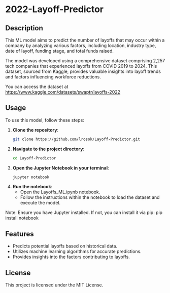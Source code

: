 # 2022-Layoff-Predictor

## Description
This ML model aims to predict the number of layoffs that may occur within a company by analyzing various factors, including location, industry type, date of layoff, funding stage, and total funds raised.

The model was developed using a comprehensive dataset comprising 2,257 tech companies that experienced layoffs from COVID 2019 to 2024. This dataset, sourced from Kaggle, provides valuable insights into layoff trends and factors influencing workforce reductions.

You can access the dataset at https://www.kaggle.com/datasets/swaptr/layoffs-2022

## Usage
To use this model, follow these steps:
1. **Clone the repository**:
   ```bash
   git clone https://github.com/lrosok/Layoff-Predictor.git
2. **Navigate to the project directory**:
   ```bash
   cd Layoff-Predictor
4. **Open the Jupyter Notebook in your terminal**:
   ```bash
   jupyter notebook
6. **Run the notebook**:
   - Open the Layoffs_ML.ipynb notebook.
   - Follow the instructions within the notebook to load the dataset and execute the model.

Note: Ensure you have Jupyter installed. If not, you can install it via pip:
pip install notebook

## Features
- Predicts potential layoffs based on historical data.
- Utilizes machine learning algorithms for accurate predictions.
- Provides insights into the factors contributing to layoffs.

## License
This project is licensed under the MIT License.
